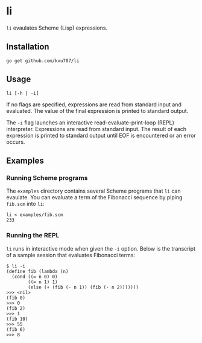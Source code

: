 # li

`li` evaulates Scheme (Lisp) expressions.

## Installation

`go get github.com/kvu787/li`

## Usage

`li [-h | -i]`

If no flags are specified, expressions are read from standard input and
evaluated.
The value of the final expression is printed to standard output.

The `-i` flag launches an interactive read-evaluate-print-loop (REPL)
interpreter. Expressions are read from standard input. The result of each
expression is printed to standard output until EOF is encountered or an
error occurs.

## Examples

### Running Scheme programs

The `examples` directory contains several Scheme programs that `li` can
evaulate. You can evaluate a term of the Fibonacci sequence by piping
`fib.scm` into `li`:

```
li < examples/fib.scm
233
```

### Running the REPL

`li` runs in interactive mode when given the `-i` option. Below is the
transcript of a sample session that evaluates Fibonacci terms:

```
$ li -i
(define fib (lambda (n)
  (cond ((= n 0) 0)
        ((= n 1) 1)
        (else (+ (fib (- n 1)) (fib (- n 2)))))))
>>> <nil>
(fib 0)
>>> 0
(fib 2)
>>> 1
(fib 10)
>>> 55
(fib 6)
>>> 8
```